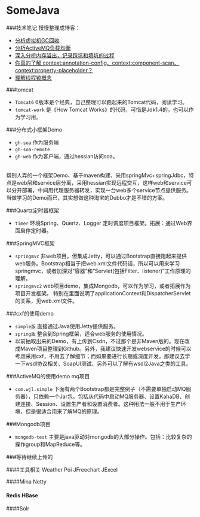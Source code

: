 SomeJava
========

###技术笔记 慢慢整理成博客：

  - [分析虚拟机GC回收](http://note.youdao.com/share/?id=ca4dfc685ba138ed98e00c3c60f5342f&type=note)
  - [分析ActiveMQ负载均衡](http://note.youdao.com/share/?id=5f987bcf03ec0ee0f8a38e0c0e09a00e&type=note)
  - [深入分析内存溢出，记录踩坑和填坑的过程](http://note.youdao.com/share/?id=10732f869f507a3602dedfd7d07348b5&type=note)
  - [你真的了解 context:annotation-config、context:component-scan、context:property-placeholder？](http://note.youdao.com/share/?id=285418606bfa7b8ec6fcd63e56ed9d9f&type=note)
  - [理解线程锁概念](http://note.youdao.com/share/?id=1bd09890ea6d6bc2cfe59ac90332acf6&type=note)

###tomcat

* `Tomcat6`  6版本是个经典，自己整理可以跑起来的Tomcat代码，阅读学习。
* `tomcat-work` 是《How Tomcat Works》的代码，可惜是Jdk1.4的，也可以作为学习用。

###分布式小框架Demo

* `gh-soa`  作为服务端
* `gh-soa-remote`
* `gh-web`  作为客户端，通过hessian访问soa。
<br>
帮别人弄的一个框架Demo、基于maven构建、采用springMvc+springJdbc，特点是web层和service层分离，采用hessian实现远程交互，这样web和service可以分开部署，中间用代理服务器转发，实现一台web多个service节点提供服务。当做学习的Demo而已，其实想做这种淘宝的Dubbo才是不错的方案。

###Quartz定时器框架

* `timer` 环境Spring、Quertz、Logger 定时调度项目框架。拓展：通过Web界面启停定时器。

###SpringMVC框架

* `springmvc`  非web项目，但集成Jetty，可以通过Bootstrap直接跑起来提供web服务。Bootstrap相当于把web.xml文件代码话，所以可以用来学习springmvc，或者加深对“容器”和“Servlet(包括Filter、listener)”工作原理的理解。
* `springmvc2` web项目demo，集成Mongodb，可以作为学习，或者拓展作为项目开发框架。 特别在里面说明了applicationContext和DispatcherServlet的关系，见web.xml文件。

###cxf的使用demo

* `simple版`  直接通过Java使用Jetty提供服务。
* `spring版`  整合到Spring框架，适合web服务的使用情况。
* 以前抽取出来的Demo，有上传到Csdn，不过那个是非Maven版的。现在改成Maven项目整理到Github。另外，我建议快速开发webservice的时候可以考虑采用cxf，不用去了解细节；而如果要进行长期或深度开发，那建议去学一下wsdl协议相关、SoapUI测试、另外可以了解有wsdl2Java之类的工具。

###ActiveMQ的使用demo mq项目

* `com.wjl.simple` 下面有两个Bootstrap都是完整例子（不需要单独启动MQ服务器），只依赖一个Jar包。包括从代码中启动MQ服务器、设置KahaDB、创建连接、Session、设置生产者和设置消费者。这种用法一般不用于生产环境，但是很适合用来了解MQ的原理。

###Mongodb项目

* `mongodb-test` 主要是java驱动对mongodb的大部分操作。包括：比较复杂的操作group和MapReduce等。

###等待继续上传的

####工具相关 Weather Poi JFreechart JExcel

####Mina Netty

#### Redis HBase

####Solr

